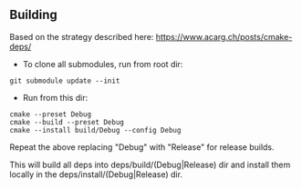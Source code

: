 ## Building

Based on the strategy described here: https://www.acarg.ch/posts/cmake-deps/

- To clone all submodules, run from root dir:
```
git submodule update --init
```

- Run from this dir:
```
cmake --preset Debug
cmake --build --preset Debug
cmake --install build/Debug --config Debug
```
Repeat the above replacing "Debug" with "Release" for release builds.

This will build all deps into deps/build/(Debug|Release) dir and install them
locally in the deps/install/(Debug|Release) dir.
